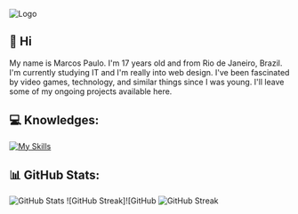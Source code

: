 ![Logo](https://cdn.discordapp.com/attachments/1166028678732456017/1166028816204968026/Banner_GitHub.png?ex=6548fff5&is=65368af5&hm=13915a7ca64842a68fdea86cf07d7469e3d3137e55afcbf807adad3aee3da5f4&)

## 👋 Hi 
My name is Marcos Paulo. I'm 17 years old and from Rio de Janeiro, Brazil. I'm currently studying IT and I'm really into web design. I've been fascinated by video games, technology, and similar things since I was young. I'll leave some of my ongoing projects available here.

## 💻 Knowledges:
[![My Skills](https://skills.thijs.gg/icons?i=html,css,js,cs,figma)](https://skills.thijs.gg)
## 📊 GitHub Stats:
![GitHub Stats](https://github-readme-stats.vercel.app/api?username=pequenu&show_icons=true&hide_border=true&card_width=400&bg_color=2D333B&title_color=ffffff&text_color=d1d1d1&icon_color=d1d1d1&include_all_commits=false&count_private=false) ![GitHub Streak]![GitHub ![GitHub Streak](https://streak-stats.demolab.com/user=pequenu&hide_border=true&card_width=400&background=2D333B&ring=FFFFFF&currStreakLabel=FFFFFF&sideNums=FFFFFF&currStreakNum=FFFFFF&fire=FFFFFF&sideLabels=FFFFFF&dates=D1D1D1&hide_longest_streak=true)
